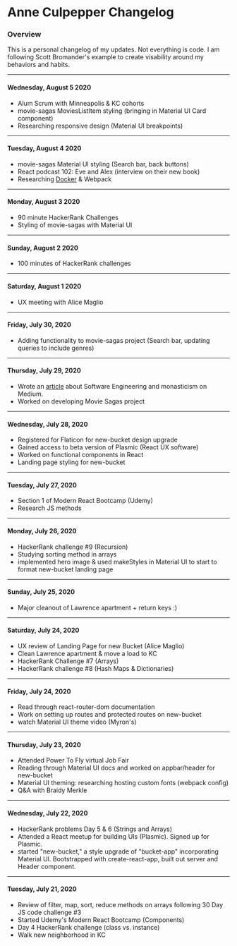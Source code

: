 # Anne Culpepper Changelog

### Overview
This is a personal changelog of my updates. Not everything is code. I am following Scott Bromander's example to create visability around my behaviors and habits.

---
#### Wednesday, August 5 2020
- Alum Scrum with Minneapolis & KC cohorts
- movie-sagas MoviesListItem styling (bringing in Material UI Card component)
- Researching responsive design (Material UI breakpoints)

---
#### Tuesday, August 4 2020
- movie-sagas Material UI styling (Search bar, back buttons)
- React podcast 102: Eve and Alex (interview on their new book)
- Researching [Docker](https://github.com/PrimeAcademy/dockerizing-application) & Webpack

---
#### Monday, August 3 2020
- 90 minute HackerRank Challenges
- Styling of movie-sagas with Material UI


---
#### Sunday, August 2 2020
- 100 minutes of HackerRank challenges

---
#### Saturday, August 1 2020
- UX meeting with Alice Maglio

---
#### Friday, July 30, 2020
- Adding functionality to movie-sagas project (Search bar, updating queries to include genres)

---
#### Thursday, July 29, 2020
- Wrote an [article](https://medium.com/@anneculpepper_98676/lessons-from-monasticism-ba321e3c67cb) about Software Engineering and monasticism on Medium. 
- Worked on developing Movie Sagas project

---
#### Wednesday, July 28, 2020
- Registered for Flaticon for new-bucket design upgrade
- Gained access to beta version of Plasmic (React UX software)
- Worked on functional components in React
- Landing page styling for new-bucket

---
#### Tuesday, July 27, 2020
- Section 1 of Modern React Bootcamp (Udemy)
- Research JS methods

---
#### Monday, July 26, 2020
- HackerRank challenge #9 (Recursion)
- Studying sorting method in arrays
- implemented hero image & used makeStyles in Material UI to start to format new-bucket landing page

---
#### Sunday, July 25, 2020
- Major cleanout of Lawrence apartment + return keys :)

---
#### Saturday, July 24, 2020
- UX review of Landing Page for new Bucket (Alice Maglio)
- Clean Lawrence apartment & move a load to KC
- HackerRank Challenge #7 (Arrays)
- HackerRank challenge #8 (Hash Maps & Dictionaries)

---
#### Friday, July 24, 2020
- Read through react-router-dom documentation
- Work on setting up routes and protected routes on new-bucket
- watch Material UI theme video (Myron's) 

---
#### Thursday, July 23, 2020
- Attended Power To Fly virtual Job Fair
- Reading through Material UI docs and worked on appbar/header for new-bucket 
- Material UI theming: researching hosting custom fonts (webpack config)
- Q&A with Braidy Merkle

---
#### Wednesday, July 22, 2020
- HackerRank problems Day 5 & 6 (Strings and Arrays)
- Attended a React meetup for building UIs (Plasmic). Signed up for Plasmic.
- started "new-bucket," a style upgrade of "bucket-app" incorporating Material UI. Bootstrapped with create-react-app, built out server and Header component.

---
#### Tuesday, July 21, 2020
- Review of filter, map, sort, reduce methods on arrays following 30 Day JS code challenge #3
- Started Udemy's Modern React Bootcamp (Components)
- Day 4 HackerRank challenge (class vs. instance)
- Walk new neighborhood in KC

